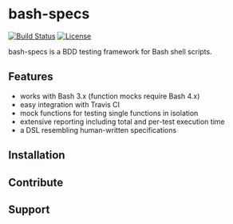# bash-specs 
[![Build Status](https://travis-ci.org/helpermethod/bash-specs.svg?branch=master)](https://travis-ci.org/helpermethod/bash-specs) [![License](https://img.shields.io/badge/license-GPLv3-blue.svg)](https://github.com/helpermethod/bash-specs/blob/master/COPYING)

bash-specs is a BDD testing framework for Bash shell scripts. 

## Features

* works with Bash 3.x (function mocks require Bash 4.x)
* easy integration with Travis CI
* mock functions for testing single functions in isolation
* extensive reporting including total and per-test execution time
* a DSL resembling human-written specifications 

## Installation

## Contribute

## Support
